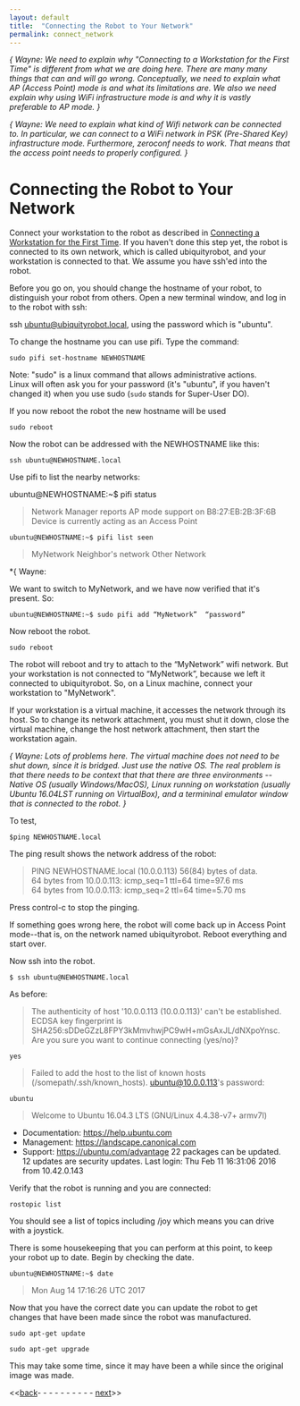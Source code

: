 ```yaml
---
layout: default
title:  "Connecting the Robot to Your Network"
permalink: connect_network
---
```


*{ Wayne: We need to explain why "Connecting to a Workstation for the First Time" is different from
what we are doing here.  There are many many things that can and will go wrong.  Conceptually, we need
to explain what AP (Access Point) mode is and what its limitations are.  We also we need explain why
using WiFi infrastructure mode is and why it is vastly preferable to AP mode. }*

*{ Wayne: We need to explain what kind of Wifi network can be connected to.  In particular, we can connect
to a WiFi network in PSK (Pre-Shared Key) infrastructure mode.  Furthermore, zeroconf needs to work.  That
means that the access point needs to properly configured. }*

# Connecting the Robot to Your Network

Connect your workstation to the robot as described in [Connecting a Workstation for the First Time](connecting).  If you haven't done this step yet, the robot is connected to its own network, which is called ubiquityrobot, and your workstation is connected to that. We assume you have ssh'ed into the robot.

Before you go on, you should change the hostname of your robot, to distinguish your robot from others. Open a new terminal window, and log in to the robot with ssh:

ssh ubuntu@ubiquityrobot.local, using the password which is "ubuntu".

To change the hostname you can use pifi. Type the command:

    sudo pifi set-hostname NEWHOSTNAME

Note: "sudo" is a linux command that allows administrative actions.  
Linux will often ask you for your password (it's "ubuntu", if you haven't changed it) when you use sudo (`sudo` stands for Super-User DO).

If you now reboot the robot the new hostname will be used

    sudo reboot

Now the robot can be addressed with the NEWHOSTNAME like this:

    ssh ubuntu@NEWHOSTNAME.local

Use pifi to list the nearby networks:

 ubuntu@NEWHOSTNAME:~$ pifi status

 >Network Manager reports AP mode support on B8:27:EB:2B:3F:6B
 Device is currently acting as an Access Point

 ```ubuntu@NEWHOSTNAME:~$ pifi list seen```

>MyNetwork
Neighbor's network
Other Network

*{ Wayne:

We want to switch to MyNetwork, and we have now verified that it's present.  So:

```ubuntu@NEWHOSTNAME:~$ sudo pifi add “MyNetwork”  “password”```

Now reboot the robot.

```sudo reboot```

The robot will reboot and try to attach to the “MyNetwork” wifi network. But your workstation is not connected to “MyNetwork”, because we left it connected to ubiquityrobot.  So, on a Linux machine, connect your workstation to "MyNetwork".

If your workstation is a virtual machine, it accesses the network through its host.  So to change its network attachment, you must shut it down, close the virtual machine, change the host network attachment, then start the workstation again.

*{ Wayne: Lots of problems here.  The virtual machine does not need to be shut down, since it is bridged.  Just use the
native OS.  The real problem is that there needs to be context that that there are three environments -- Native OS
(usually Windows/MacOS), Linux running on workstation (usually Ubuntu 16.04LST running on VirtualBox), and a termininal
emulator window that is connected to the robot. }*

To test,

```$ping NEWHOSTNAME.local```

The ping result shows the network address of the robot:

 >PING NEWHOSTNAME.local (10.0.0.113) 56(84) bytes of data.  
 64 bytes from 10.0.0.113: icmp_seq=1 ttl=64 time=97.6 ms  
 64 bytes from 10.0.0.113: icmp_seq=2 ttl=64 time=5.70 ms  

 Press control-c to stop the pinging.

If something goes wrong here, the robot will come back up in Access Point mode--that is, on the network named ubiquityrobot.  Reboot everything and start over.

Now ssh into the robot.

 ```$ ssh ubuntu@NEWHOSTNAME.local```

As before:
>The authenticity of host '10.0.0.113 (10.0.0.113)' can't be established.
ECDSA key fingerprint is SHA256:sDDeGZzL8FPY3kMmvhwjPC9wH+mGsAxJL/dNXpoYnsc.
Are you sure you want to continue connecting (yes/no)?

    yes

>Failed to add the host to the list of known hosts (/somepath/.ssh/known_hosts).
ubuntu@10.0.0.113's password:

    ubuntu

>Welcome to Ubuntu 16.04.3 LTS (GNU/Linux 4.4.38-v7+ armv7l)
  * Documentation:  https://help.ubuntu.com
  * Management:     https://landscape.canonical.com
  * Support:        https://ubuntu.com/advantage
 22 packages can be updated.
 12 updates are security updates.
 Last login: Thu Feb 11 16:31:06 2016 from 10.42.0.143

Verify that the robot is running and you are connected:

```rostopic list```

You should see a list of topics including /joy which means you can drive with a joystick.

<!--
# Changing the hostname

  ```$ sudo pifi set-hostname loki227d
Changing hostname from ubiquityrobot to loki227d```

This is recommended. We suggest you keep the last two digits of the MAC address at the end of the robot's name to make it unique, but this is optional. You can chage the hostname to whatever you wish.


to change your robot's name (hostname):
-->


There is some housekeeping that you can perform at this point, to keep your robot up to date.  Begin by checking the date.

```ubuntu@NEWHOSTNAME:~$ date```
 >Mon Aug 14 17:16:26 UTC 2017

Now that you have the correct date you can update the robot to get changes that have been made since the robot was manufactured.

```sudo apt-get update```

```sudo apt-get upgrade```

This may take some time, since it may have been a while since the original image was made.

<<[back](ix_doing_more)- - - - - - - - - - [next](workstation_setup)>>  
